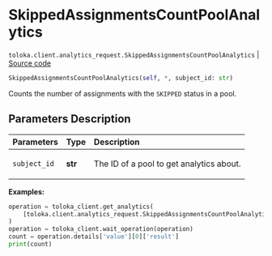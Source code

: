 # SkippedAssignmentsCountPoolAnalytics
`toloka.client.analytics_request.SkippedAssignmentsCountPoolAnalytics` | [Source code](https://github.com/Toloka/toloka-kit/blob/v1.2.1/src/client/analytics_request.py#L104)

```python
SkippedAssignmentsCountPoolAnalytics(self, *, subject_id: str)
```

Counts the number of assignments with the `SKIPPED` status in a pool.

## Parameters Description

| Parameters | Type | Description |
| :----------| :----| :-----------|
`subject_id`|**str**|<p>The ID of a pool to get analytics about.</p>

**Examples:**


```python
operation = toloka_client.get_analytics(
    [toloka.client.analytics_request.SkippedAssignmentsCountPoolAnalytics(subject_id='1084779')]
)
operation = toloka_client.wait_operation(operation)
count = operation.details['value'][0]['result']
print(count)
```
